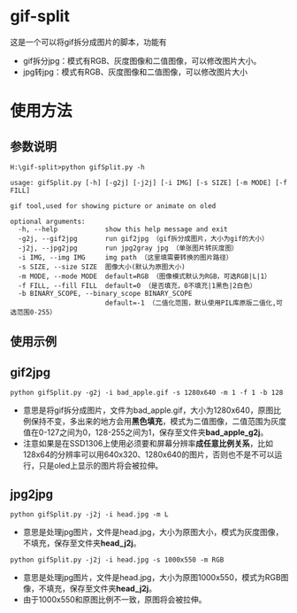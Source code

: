# gif-split

这是一个可以将gif拆分成图片的脚本，功能有

- gif拆分jpg：模式有RGB、灰度图像和二值图像，可以修改图片大小。
- jpg转jpg：模式有RGB、灰度图像和二值图像，可以修改图片大小

# 使用方法

## 参数说明

```
H:\gif-split>python gifSplit.py -h

usage: gifSplit.py [-h] [-g2j] [-j2j] [-i IMG] [-s SIZE] [-m MODE] [-f FILL]

gif tool,used for showing picture or animate on oled

optional arguments:
  -h, --help            show this help message and exit
  -g2j, --gif2jpg       run gif2jpg （gif拆分成图片，大小为gif的大小）
  -j2j, --jpg2jpg       run jpg2gray jpg （单张图片转灰度图）
  -i IMG, --img IMG     img path （这里填需要转换的图片路径）
  -s SIZE, --size SIZE  图像大小(默认为原图大小)
  -m MODE, --mode MODE  default=RGB （图像模式默认为RGB，可选RGB|L|1）
  -f FILL, --fill FILL  default=0 （是否填充，0不填充|1黑色|2白色）
  -b BINARY_SCOPE, --binary_scope BINARY_SCOPE
                        default=-1 （二值化范围，默认使用PIL库原版二值化,可选范围0-255）
```

## 使用示例

## gif2jpg

```
python gifSplit.py -g2j -i bad_apple.gif -s 1280x640 -m 1 -f 1 -b 128
```

- 意思是将gif拆分成图片，文件为bad_apple.gif，大小为1280x640，原图比例保持不变，多出来的地方会用**黑色填充**，模式为二值图像，二值范围为灰度值在0-127之间为0，128-255之间为1，保存至文件夹**bad_apple_g2j**。
- 注意如果是在SSD1306上使用必须要和屏幕分辨率**成任意比例关系**，比如128x64的分辨率可以用640x320、1280x640的图片，否则也不是不可以运行，只是oled上显示的图片将会被拉伸。

## jpg2jpg

```
python gifSplit.py -j2j -i head.jpg -m L
```

- 意思是处理jpg图片，文件是head.jpg，大小为原图大小，模式为灰度图像，不填充，保存至文件夹**head_j2j**。

```
python gifSplit.py -j2j -i head.jpg -s 1000x550 -m RGB
```

- 意思是处理jpg图片，文件是head.jpg，大小为原图1000x550，模式为RGB图像，不填充，保存至文件夹**head_j2j**。
- 由于1000x550和原图比例不一致，原图将会被拉伸。
